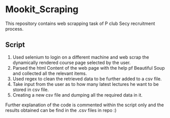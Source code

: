 # Mookit_Scraping
This repository contains web scrapping task of P club Secy recruitment process.


## Script
1. Used  selenium to login on a different machine and web scrap the dynamically rendered course page selected by the user.
2. Parsed the html Content of the web page with the help pf Beautiful Soup and collected all the relevant items.
3. Used regex to clean the retrieved data to be further added to a csv file.
4. Take input from the user as to how many latest lectures he want to be stored in csv file.
5. Creating a new csv file and dumping all the required data in it.

Further explanation of the code is commented within the script only and the results obtained can be find in the .csv files in repo :)
